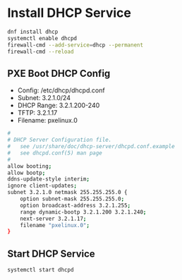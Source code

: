 # Install DHCP Service
```sh
dnf install dhcp
systemctl enable dhcpd
firewall-cmd --add-service=dhcp --permanent
firewall-cmd --reload
```

## PXE Boot DHCP Config
- Config: /etc/dhcp/dhcpd.conf
- Subnet: 3.2.1.0/24
- DHCP Range: 3.2.1.200-240
- TFTP: 3.2.1.17
- Filename: pxelinux.0

```sh
#
# DHCP Server Configuration file.
#   see /usr/share/doc/dhcp-server/dhcpd.conf.example
#   see dhcpd.conf(5) man page
#
allow booting; 
allow bootp; 
ddns-update-style interim; 
ignore client-updates; 
subnet 3.2.1.0 netmask 255.255.255.0 { 
    option subnet-mask 255.255.255.0; 
    option broadcast-address 3.2.1.255; 
    range dynamic-bootp 3.2.1.200 3.2.1.240; 
    next-server 3.2.1.17; 
    filename "pxelinux.0";
}
```

## Start DHCP Service
```sh
systemctl start dhcpd
```
